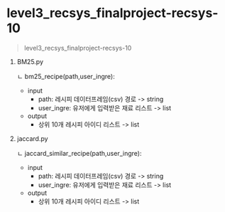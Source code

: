 # level3_recsys_finalproject-recsys-10

> level3_recsys_finalproject-recsys-10

1. BM25.py

    ㄴ bm25_recipe(path,user_ingre):
    * input
        * path: 레시피 데이터프레임(csv) 경로 -> string
        * user_ingre: 유저에게 입력받은 재료 리스트 -> list
    * output
        * 상위 10개 레시피 아이디 리스트 -> list

3. jaccard.py

    ㄴ jaccard_similar_recipe(path,user_ingre):
   * input
        * path: 레시피 데이터프레임(csv) 경로 -> string
        * user_ingre: 유저에게 입력받은 재료 리스트 -> list
    * output
        * 상위 10개 레시피 아이디 리스트 -> list
